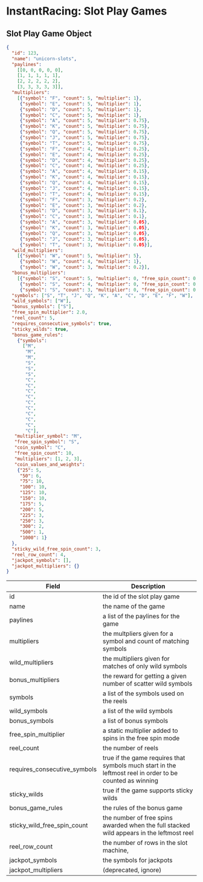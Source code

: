 # InstantRacing: Slot Play Games

## Slot Play Game Object

```json
{
  "id": 123,
  "name": "unicorn-slots",
  "paylines":
    [[0, 0, 0, 0, 0],
    [1, 1, 1, 1, 1],
    [2, 2, 2, 2, 2],
    [3, 3, 3, 3, 3]],
  "multipliers": 
    [{"symbol": "F", "count": 5, "multiplier": 1},
     {"symbol": "E", "count": 5, "multiplier": 1},
     {"symbol": "D", "count": 5, "multiplier": 1},
     {"symbol": "C", "count": 5, "multiplier": 1},
     {"symbol": "A", "count": 5, "multiplier": 0.75},
     {"symbol": "K", "count": 5, "multiplier": 0.75},
     {"symbol": "Q", "count": 5, "multiplier": 0.75},
     {"symbol": "J", "count": 5, "multiplier": 0.75},
     {"symbol": "T", "count": 5, "multiplier": 0.75},
     {"symbol": "F", "count": 4, "multiplier": 0.25},
     {"symbol": "E", "count": 4, "multiplier": 0.25},
     {"symbol": "D", "count": 4, "multiplier": 0.25},
     {"symbol": "C", "count": 4, "multiplier": 0.25},
     {"symbol": "A", "count": 4, "multiplier": 0.15},
     {"symbol": "K", "count": 4, "multiplier": 0.15},
     {"symbol": "Q", "count": 4, "multiplier": 0.15},
     {"symbol": "J", "count": 4, "multiplier": 0.15},
     {"symbol": "T", "count": 4, "multiplier": 0.15},
     {"symbol": "F", "count": 3, "multiplier": 0.2},
     {"symbol": "E", "count": 3, "multiplier": 0.2},
     {"symbol": "D", "count": 3, "multiplier": 0.1},
     {"symbol": "C", "count": 3, "multiplier": 0.1},
     {"symbol": "A", "count": 3, "multiplier": 0.05},
     {"symbol": "K", "count": 3, "multiplier": 0.05},
     {"symbol": "Q", "count": 3, "multiplier": 0.05},
     {"symbol": "J", "count": 3, "multiplier": 0.05},
     {"symbol": "T", "count": 3, "multiplier": 0.05}],
  "wild_multipliers": 
    [{"symbol": "W", "count": 5, "multiplier": 5},
     {"symbol": "W", "count": 4, "multiplier": 1},
     {"symbol": "W", "count": 3, "multiplier": 0.2}],
  "bonus_multipliers": 
    [{"symbol": "S", "count": 5, "multiplier": 0, "free_spin_count": 0, "bonus_game": true},
     {"symbol": "S", "count": 4, "multiplier": 0, "free_spin_count": 0, "bonus_game": true},
     {"symbol": "S", "count": 3, "multiplier": 0, "free_spin_count": 0, "bonus_game": true}],
  "symbols": ["S", "T", "J", "Q", "K", "A", "C", "D", "E", "F", "W"],
  "wild_symbols": ["W"],
  "bonus_symbols": ["S"],
  "free_spin_multiplier": 2.0,
  "reel_count": 5,
  "requires_consecutive_symbols": true,
  "sticky_wilds": true,
  "bonus_game_rules": 
    {"symbols": 
      ["M",
       "M",
       "M",
       "S",
       "S",
       "S",
       "C",
       "C",
       "C",
       "C",
       "C",
       "C",
       "C",
       "C",
       "C",
       "C"],
   "multiplier_symbol": "M",
   "free_spin_symbol": "S",
   "coin_symbol": "C",
   "free_spin_count": 10,
   "multipliers": [1, 2, 3],
   "coin_values_and_weights": 
    {"25": 5,
     "50": 6,
     "75": 10,
     "100": 10,
     "125": 10,
     "150": 10,
     "175": 5,
     "200": 5,
     "225": 3,
     "250": 3,
     "300": 2,
     "500": 1,
     "1000": 1}
  },
  "sticky_wild_free_spin_count": 3,
  "reel_row_count": 4,
  "jackpot_symbols": [],
  "jackpot_multipliers": {}
}
```

Field | Description
----- | -----------
id | the id of the slot play game
name | the name of the game
paylines | a list of the paylines for the game
multipliers | the multpliers given for a symbol and count of matching symbols
wild_multipliers | the multipliers given for matches of only wild symbols
bonus_multipliers | the reward for getting a given number of scatter wild symbols
symbols | a list of the symbols used on the reels
wild_symbols | a list of the wild symbols
bonus_symbols | a list of bonus symbols
free_spin_multiplier | a static multiplier added to spins in the free spin mode
reel_count | the number of reels
requires_consecutive_symbols | true if the game requires that symbols much start in the leftmost reel in order to be counted as winning
sticky_wilds | true if the game supports sticky wilds
bonus_game_rules | the rules of the bonus game
sticky_wild_free_spin_count | the number of free spins awarded when the full stacked wild appears in the leftmost reel
reel_row_count | the number of rows in the slot machine,
jackpot_symbols | the symbols for jackpots
jackpot_multipliers | (deprecated, ignore)
